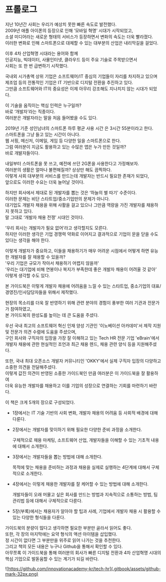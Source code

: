 # 프롤로그

지난 10년간 사회는 우리가 예상치 못한 빠른 속도로 발전했다.  
 2009년 애플 아이폰의 등장으로 인해 ‘모바일 혁명’ 시대가 시작되었고,  
 소셜 미디어라는 새로운 형태의 서비스가 등장하면서 변화의 속도는 더욱 빨라졌다.  
 이러한 변화로 인해 스마트폰으로 대체할 수 있는 대부분의 산업은 내리막길을 걸었다.  


이후 4차 산업혁명 시대라는 용어와 함께   
 인공지능, 빅데이터, 사물인터넷, 클라우드 등이 주요 기술로 주목받으면서  
 사회는 또 한 번 급변하기 시작했다.  


국내외 시가총액 상위 기업은 소프트웨어/IT 중심의 기업들이 자리를 차지하고 있으며  
 제조업 등의 전통적인 기업은 IT 기반으로 디지털 전환을 추진하고 있다.  
 그만큼 소프트웨어와 IT의 중요성은 이제 아무리 강조해도 지나치지 않는 시대가 되었다.  


이 기술을 움직이는 핵심 인력은 누구일까?  
 바로 ‘개발자’라는 직종이다.  
 여러분은 개발자라는 말을 처음 들어봤을 수도 있다.  


2019년 기준 성인남녀의 스마트폰 하루 평균 사용 시간 은 3시간 55분이라고 한다.  
 스마트폰을 그냥 들고 있는 시간이 아니다.  
 웹 서핑, 메신저, 이메일, 게임 등 다양한 일을 스마트폰으로 한다.  
 그럼 여러분이 지금도 활용하고 있는 수많은 앱은 누가 만든 것일까?  
 바로 개발자들이다.  


내일부터 스마트폰을 못 쓰고, 예전에 쓰던 2G폰을 사용한다고 가정해보자.  
 여러분의 생활은 얼마나 불편해질까? 상상만 해도 끔찍하다.  
 이렇게 사회 대부분의 서비스를 만드는데 개발자는 반드시 필요한 존재가 되었다,  
 앞으로도 이러한 수요는 더욱 늘어날 것이다.  


하지만 회사에서 제대로 된 개발자를 뽑는 것은 ‘하늘의 별 따기’ 수준이다.  
 이러한 문제는 비단 스타트업/중소기업만의 문제가 아니다.  
 대기업도 개발자 채용을 위해 사활을 걸고 있으나 그만큼 역량을 가진 개발자를 채용하지 못하고 있다.  
 말 그대로 ‘개발자 채용 전쟁’ 시대인 것이다.  


‘우리 회사는 개발자가 필요 없어’라고 생각할지도 모른다.  
 하지만 이러한 생각은 기업 경쟁력 약화로 이어지고 결과적으로 기업이 문을 닫을 수도 있다는 생각을 해야 한다.  


이렇게 개발자가 중요하고, 이들을 채용하기가 매우 어려운 시점에서 어떻게 하면 유능한 개발자를 잘 채용할 수 있을까?  
 '우리 기업은 규모가 작아서 채용하기 어렵지 않을까'  
 ‘우리는 대기업에 비해 연봉이나 복지가 부족한데 좋은 개발자 채용이 어려울 것 같아’  
 이렇게 생각할 수도 있다.  


본 가이드북은 이렇게 개발자 채용에 어려움을 느낄 수 있는 스타트업, 중소기업의 대표/경영진/인사담당자들을 위해서 제작했다.  


현장의 목소리를 더욱 잘 반영하기 위해 관련 분야의 경험이 풍부한 여러 기관과 전문가가 참여하였고,  
 본 가이드북의 완성도를 높이는 데 큰 도움을 주셨다.  


우선 국내 최고의 소프트웨어 혁신 인재 양성 기관인 '이노베이션 아카데미'서 제작 지원 및 전문가 의견 수렴에 도움을 주셨으며,  
 구인 회사와 구직자의 입장을 가장 잘 이해하고 있는 Tech HR 전문 기업 'eBrain'에서  
 개발자 채용에 관한 현실적인 조언과 최근 채용 렌드, 채용 관련 양식 등을 지원해주셨다.  


또한, 국내 최대 오픈소스 개발자 커뮤니티인 'OKKY'에서 실제 구직자 입장의 다양하고 소중한 의견을 전달해주셨다.  
 이렇게 값진 의견이 반영된 소중한 가이드북인 만큼 여러분은 이 가이드북을 잘 활용하여  
 더욱 유능한 개발자를 채용하고 이를 기업의 성장으로 연결하는 기회를 마련하기 바란다.  


‌‌이 책은 크게 5개의 장으로 구성되었다.  


* 1장에서는 IT 기술 기반의 사회 변화, 개발자 채용의 어려움 등 사회적 배경에 대해 다룬다. 
* 2장에서는 개발자를 맞이하기 위해 필요한 다양한 준비 과정을 소개한다.  


  구체적으로 채용 마케팅, 소프트웨어 산업, 개발자들을 이해할 수 있는 기초적 내용에 대해서 소개한다.  

* 3장에서는 개발자들을 뽑는 방법에 대해 소개한다.  


  목적에 맞는 채용을 준비하는 과정과 채용을 실제로 실행하는 4단계에 대해서 구체적으로 소개한다.  

* 4장에서는 이렇게 채용한 개발자를 잘 케어할 수 있는 방법에 대해 소개한다.  


  개발자들이 오래 머물고 싶은 회사를 만드는 방법과 지속적으로 소통하는 방법, 팀 관리법 등에 대해서 구체적으로 다룬다.  

* 5장\(부록\)에서는 채용자가 알아야 할 팁과 사례, 기업에서 개발자 채용 시 활용할 수 있는 다양한 형식들을 다룬다. 

가이드북의 분량이 많다고 생각하면 필요한 부분만 골라서 읽어도 좋다.  
또한, 각 장의 마지막에는 요약 형식의 액션 아이템을 삽입했다.  
정 시간이 없다면 그 부분만을 위주로 읽어 나가는 것을 추천한다.  
그리고 책의 모든 내용은 누구나 Github을 통해서 확인할 수 있다.  
아무쪼록 이 가이드북을 통해 여러분의 회사가 빠른 디지털 전환과 4차 산업혁명 시대의 핵심 기업으로 발돋움할 수 있는 계기가 되길 바란다.

![https://github.com/innovationacademy-kr/tech-hr](.gitbook/assets/github-mark-32px.png)

